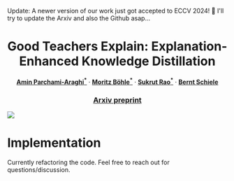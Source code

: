 Update: A newer version of our work just got accepted to ECCV 2024! 🥳
I'll try to update the Arxiv and also the Github asap...

<p align="center">
<h1 align="center">
Good Teachers Explain: Explanation-Enhanced Knowledge Distillation
</h1>

<p align="center">
<a href="https://www.linkedin.com/in/amin-parchami"><strong>Amin Parchami-Araghi<sup>*</sup></strong></a>
·
<a href="https://www.mpi-inf.mpg.de/departments/computer-vision-and-machine-learning/people/moritz-boehle/"><strong>Moritz Böhle<sup>*</sup></strong></a>
·
<a href="https://sukrutrao.github.io"><strong>Sukrut Rao<sup>*</sup></strong></a>
·
<a href="https://www.mpi-inf.mpg.de/departments/computer-vision-and-machine-learning/people/bernt-schiele"><strong>Bernt Schiele</strong></a>
</p>
  
<h3 align="center">
<a href="https://arxiv.org/abs/2402.03119v2">Arxiv preprint</a>
</h3>
</p>

<img src="https://github.com/m-parchami/GoodTeachersExplain/assets/56980571/c5914d4c-82da-491c-a961-c37d1fe1d6db">


# Implementation
Currently refactoring the code. Feel free to reach out for questions/discussion.
